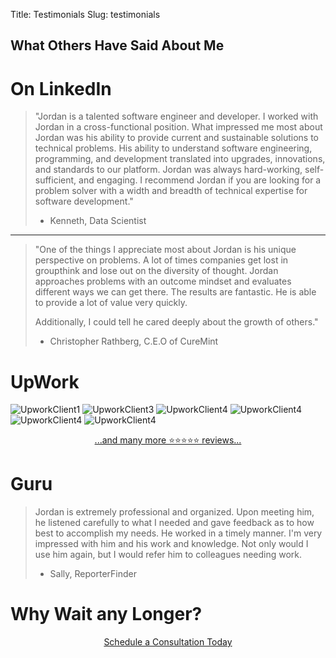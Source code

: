 Title: Testimonials
Slug: testimonials

What Others Have Said About Me
------------------------------

On LinkedIn
===========

> "Jordan is a talented software engineer and developer. I worked with Jordan in a
> cross-functional position. What impressed me most about Jordan was his ability to
> provide current and sustainable solutions to technical problems. His ability to
> understand software engineering, programming, and development translated into upgrades,
> innovations, and standards to our platform. Jordan was always hard-working, self-sufficient,
> and engaging. I recommend Jordan if you are looking for a problem solver with a
> width and breadth of technical expertise for software development."
>
> - Kenneth, Data Scientist

---

> "One of the things I appreciate most about Jordan is his unique perspective on problems.
> A lot of times companies get lost in groupthink and lose out on the diversity of thought.
> Jordan approaches problems with an outcome mindset and evaluates different ways we can get
> there. The results are fantastic. He is able to provide a lot of value very quickly.
> 
> Additionally, I could tell he cared deeply about the growth of others."
>
> - Christopher Rathberg, C.E.O of CureMint


UpWork
======

![UpworkClient1](https://www.upwork.com/ab/g/pub/wom/bnr/eyJwZXJzb25VaWQiOiI5MjEwNzk4MDQxNjQ0NzI4MzIiLCJjb250cmFjdFJpZCI6IjMyNDYxNzgwIiwiYmFubmVyVHlwZSI6ImNvbnRyYWN0IiwiYmFubmVyVmFyaWFudCI6ImRlZmF1bHQiLCJ3b20iOiJmbHYyIn0=)
![UpworkClient3](https://www.upwork.com/ab/g/pub/wom/bnr/eyJwZXJzb25VaWQiOiI5MjEwNzk4MDQxNjQ0NzI4MzIiLCJjb250cmFjdFJpZCI6IjI4ODU1NDM5IiwiYmFubmVyVHlwZSI6ImNvbnRyYWN0IiwiYmFubmVyVmFyaWFudCI6ImRlZmF1bHQiLCJ3b20iOiJmbHYyIn0=)
![UpworkClient4](https://www.upwork.com/ab/g/pub/wom/bnr/eyJwZXJzb25VaWQiOiI5MjEwNzk4MDQxNjQ0NzI4MzIiLCJjb250cmFjdFJpZCI6IjI2MzkzMzQ3IiwiYmFubmVyVHlwZSI6ImNvbnRyYWN0IiwiYmFubmVyVmFyaWFudCI6ImRlZmF1bHQiLCJ3b20iOiJmbHYyIn0=)
![UpworkClient4](https://www.upwork.com/ab/g/pub/wom/bnr/eyJwZXJzb25VaWQiOiI5MjEwNzk4MDQxNjQ0NzI4MzIiLCJjb250cmFjdFJpZCI6IjI1MjE5NjIyIiwiYmFubmVyVHlwZSI6ImNvbnRyYWN0IiwiYmFubmVyVmFyaWFudCI6ImRlZmF1bHQiLCJ3b20iOiJmbHYyIn0=)
![UpworkClient4](https://www.upwork.com/ab/g/pub/wom/bnr/eyJwZXJzb25VaWQiOiI5MjEwNzk4MDQxNjQ0NzI4MzIiLCJjb250cmFjdFJpZCI6IjI1NDYzNzExIiwiYmFubmVyVHlwZSI6ImNvbnRyYWN0IiwiYmFubmVyVmFyaWFudCI6ImRlZmF1bHQiLCJ3b20iOiJmbHYyIn0=)
![UpworkClient4](https://www.upwork.com/ab/g/pub/wom/bnr/eyJwZXJzb25VaWQiOiI5MjEwNzk4MDQxNjQ0NzI4MzIiLCJjb250cmFjdFJpZCI6IjI1MjkzNDUyIiwiYmFubmVyVHlwZSI6ImNvbnRyYWN0IiwiYmFubmVyVmFyaWFudCI6ImRlZmF1bHQiLCJ3b20iOiJmbHYyIn0=)

<center>
<a class="btn" href="https://www.upwork.com/freelancers/~0105fc69312e2da97a">...and many more ⭐⭐⭐⭐⭐ reviews...</a>
</center>

Guru
====

> Jordan is extremely professional and organized. Upon meeting him, he
> listened carefully to what I needed and gave feedback as to how best
> to accomplish my needs. He worked in a timely manner. I'm very impressed
> with him and his work and knowledge. Not only would I use him again, but
> I would refer him to colleagues needing work.
>
> - Sally, ReporterFinder

Why Wait any Longer?
====================

<center>
    <a href="/pages/schedule.html" class="btn btn-primary">Schedule a Consultation Today</a>
</center>